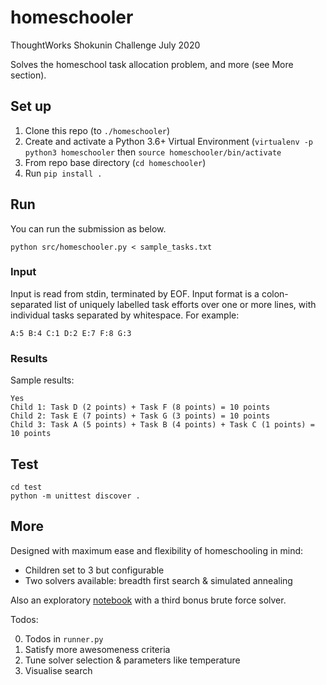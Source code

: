 # homeschooler
ThoughtWorks Shokunin Challenge July 2020

Solves the homeschool task allocation problem, and more (see More section).

## Set up

1. Clone this repo (to `./homeschooler`)
2. Create and activate a Python 3.6+ Virtual Environment (`virtualenv -p python3 homeschooler`
   then `source homeschooler/bin/activate`
3. From repo base directory (`cd homeschooler`)
4. Run `pip install .`

## Run

You can run the submission as below.

```
python src/homeschooler.py < sample_tasks.txt
```

### Input

Input is read from stdin, terminated by EOF. Input format is a colon-separated list of uniquely labelled task efforts over one or more lines, with individual tasks separated by whitespace. For example:

```
A:5 B:4 C:1 D:2 E:7 F:8 G:3
```

### Results

Sample results:

```
Yes
Child 1: Task D (2 points) + Task F (8 points) = 10 points
Child 2: Task E (7 points) + Task G (3 points) = 10 points
Child 3: Task A (5 points) + Task B (4 points) + Task C (1 points) = 10 points
```

## Test

```
cd test
python -m unittest discover .
```

## More

Designed with maximum ease and flexibility of homeschooling in mind:

* Children set to 3 but configurable 
* Two solvers available: breadth first search & simulated annealing

Also an exploratory [notebook](https://github.com/safetydave/homeschooler/blob/main/homeschooler.ipynb) with a third bonus brute force solver.

Todos:

0. Todos in `runner.py`
1. Satisfy more awesomeness criteria
2. Tune solver selection & parameters like temperature
3. Visualise search
